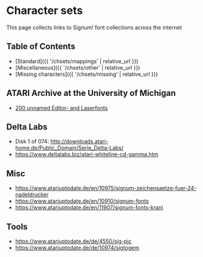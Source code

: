 # Character sets

This page collects links to Signum! font collections across the internet

## Table of Contents

- [Standard]({{ '/chsets/mappings' | relative_url }})
- [Miscellaneous]({{ '/chsets/other' | relative_url }})
- [Missing characters]({{ '/chsets/missing' | relative_url }})

## ATARI Archive at the University of Michigan

- [200 unnamed Editor- and Laserfonts](http://umich.edu/~archive/atari/Printing/sigfntdj.zoo)

## Delta Labs

- Disk 1 of 074: <http://downloads.atari-home.de/Public_Domain/Serie_Delta-Labs/>
- <https://www.deltalabs.biz/atari-whiteline-cd-gamma.htm>

## Misc

- <https://www.atariuptodate.de/en/10975/signum-zeichensaetze-fuer-24-nadeldrucker>
- <https://www.atariuptodate.de/en/10910/signum-fonts>
- <https://www.atariuptodate.de/en/11907/signum-fonts-krani>

## Tools

- <https://www.atariuptodate.de/de/4550/sig-pic>
- <https://www.atariuptodate.de/de/10974/sigtogem>